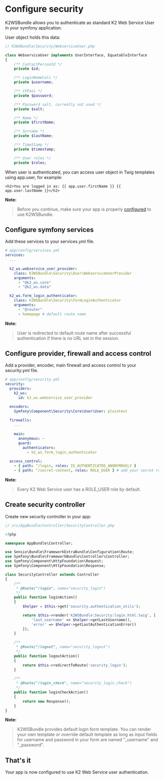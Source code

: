 # Configure security
K2WSBundle allows you to authenticate as standard K2 Web Service User in your symfony application.

User object holds this data:
```php
// K2WSBundle/Security/WebserviceUser.php

class WebserviceUser implements UserInterface, EquatableInterface
{
    /** ContactPersonId */
    private $id;

    /** LoginNameCalc */
    private $username;

    /** CFPass */
    private $password;

    /** Password salt, currently not used */
    private $salt;

    /** Name */
    private $firstName;

    /** Surname */
    private $lastName;

    /** TimeStamp */
    private $timestamp;

    /** User roles */
    private $roles;
```

When user is authenticated, you can access user object in Twig templates using app.user, for example:
```twig
<h2>You are logged in as: {{ app.user.firstName }} {{ app.user.lastName }}</h2>
```

**Note:**
> Before you continue, make sure your app is properly [configured](README.md) to use K2WSBundle.

## Configure symfony services
Add these services to your services.yml file.
```yaml
# app/config/services.yml
services:
  ...
  
  k2_ws.webservice_user_provider:
    class: K2WSBundle\Security\User\WebserviceUserProvider
    arguments:
      - "@k2_ws.core"
      - "@k2_ws.data"

  k2_ws.form_login_authenticator:
    class: K2WSBundle\Security\FormLoginAuthenticator
    arguments:
      - "@router"
      - homepage # default route name
```

**Note:**
> User is redirected to default route name after successful authentication if there is no URL set in the session.

## Configure provider, firewall and access control
Add a provider, encoder, main firewall and access control to your security.yml file.
```yml
# app/config/security.yml
security:
  providers:
    k2_ws:
      id: k2_ws.webservice_user_provider

  encoders:
    Symfony\Component\Security\Core\User\User: plaintext
    
  firewalls:
    ...
    
    main:
      anonymous: ~
      guard:
        authenticators:
          - k2_ws.form_login_authenticator
  
  access_control:
    - { path: ^/login, roles: IS_AUTHENTICATED_ANONYMOUSLY }
    - { path: ^/secret-content, roles: ROLE_USER } # add your secret routes here
```
**Note:**
> Every K2 Web Service user has a ROLE_USER role by default.

## Create security controller
Create new security controller in your app:
```php
// src/AppBundle/Controller/SecurityController.php

<?php

namespace AppBundle\Controller;

use Sensio\Bundle\FrameworkExtraBundle\Configuration\Route;
use Symfony\Bundle\FrameworkBundle\Controller\Controller;
use Symfony\Component\HttpFoundation\Request;
use Symfony\Component\HttpFoundation\Response;

class SecurityController extends Controller
{
    /**
     * @Route("/login", name="security_login")
     */
    public function loginAction()
    {
        $helper = $this->get('security.authentication_utils');

        return $this->render('K2WSBundle:Security:login.html.twig', [
            'last_username' => $helper->getLastUsername(),
            'error' => $helper->getLastAuthenticationError()
        ]);
    }

    /**
     * @Route("/logout", name="security_logout")
     */
    public function logoutAction()
    {
        return $this->redirectToRoute('security_login');
    }

    /**
     * @Route("/login_check", name="security_login_check")
     */
    public function loginCheckAction()
    {
        return new Response();
    }
}
```

**Note:**
> K2WSBundle provides default login form template. You can render your own template or override default template as long as input fields for username and password in your form are named "_username" and "_password".

## That's it
Your app is now configured to use K2 Web Service user authentication.
